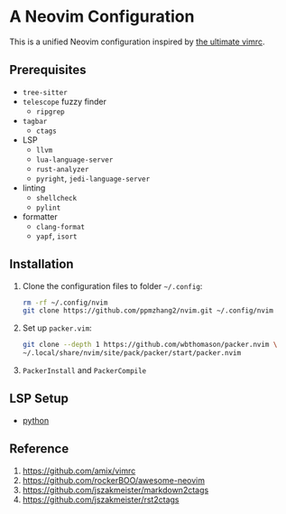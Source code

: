 # A Neovim Configuration

This is a unified Neovim configuration inspired by [the ultimate
vimrc](https://github.com/amix/vimrc).

## Prerequisites

- `tree-sitter`
- `telescope` fuzzy finder
  - `ripgrep`
- `tagbar`
  - `ctags`
- LSP
  - `llvm`
  - `lua-language-server`
  - `rust-analyzer`
  - `pyright`, `jedi-language-server`
- linting
  - `shellcheck`
  - `pylint`
- formatter
  - `clang-format`
  - `yapf`, `isort` 

## Installation

1. Clone the configuration files to folder `~/.config`:

   ```sh
   rm -rf ~/.config/nvim
   git clone https://github.com/ppmzhang2/nvim.git ~/.config/nvim
   ```

2. Set up `packer.vim`:

   ```sh
   git clone --depth 1 https://github.com/wbthomason/packer.nvim \
   ~/.local/share/nvim/site/pack/packer/start/packer.nvim
   ```

4. `PackerInstall` and `PackerCompile`

## LSP Setup

- [python](./python_lsp_setup.md)

## Reference

1. https://github.com/amix/vimrc
2. https://github.com/rockerBOO/awesome-neovim
3. https://github.com/jszakmeister/markdown2ctags
4. https://github.com/jszakmeister/rst2ctags
